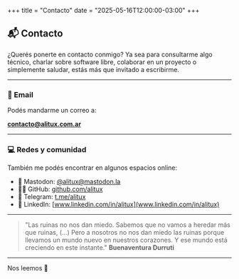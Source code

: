+++
title = "Contacto"
date = "2025-05-16T12:00:00-03:00"
+++

## 📬 Contacto

¿Querés ponerte en contacto conmigo? Ya sea para consultarme algo técnico, charlar sobre software libre, colaborar en un proyecto o simplemente saludar, estás más que invitado a escribirme.

---

### 📧 Email

Podés mandarme un correo a:

**[contacto@alitux.com.ar](mailto:contacto@alitux.com.ar)**

---

### 💻 Redes y comunidad

También me podés encontrar en algunos espacios online:

- 🐘 Mastodon: [@alitux@mastodon.la](https://mastodon.la/@alitux)
- 🧑‍💻 GitHub: [github.com/alitux](https://github.com/alitux)
- 💬 Telegram: [t.me/alitux](https://t.me/alitux)
- 💼 LinkedIn: [www.linkedin.com/in/alitux](www.linkedin.com/in/alitux)

---
> "Las ruinas no nos dan miedo. Sabemos que no vamos a heredar más que ruinas, (...) Pero a nosotros no nos dan miedo las ruinas porque llevamos un mundo nuevo en nuestros corazones. Y ese mundo está creciendo en este instante." **Buenaventura Durruti**
---
Nos leemos 👋
